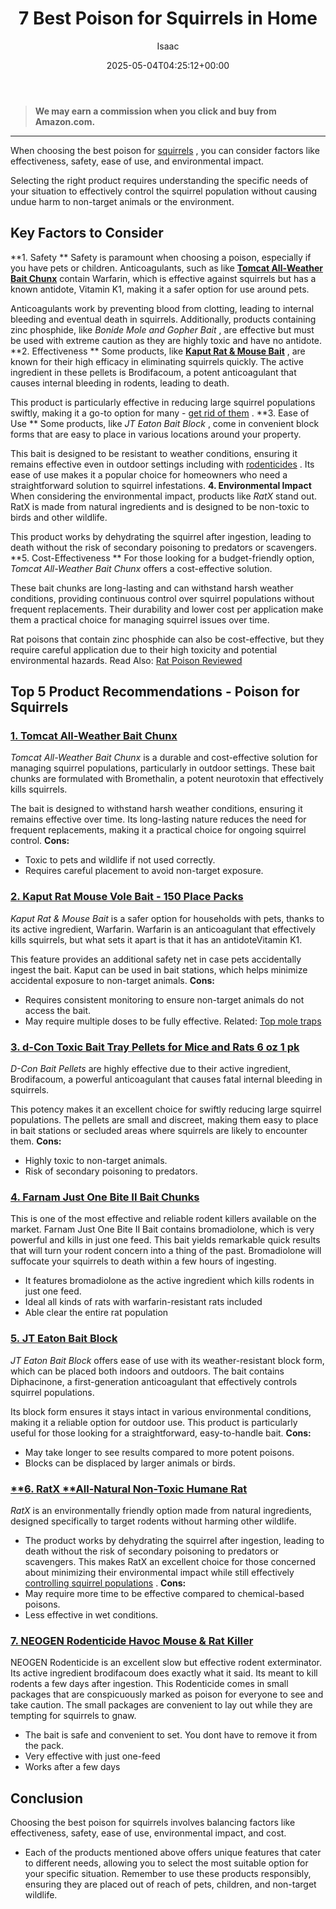 ﻿---
author: Isaac
layout: post
title: 7 Best Poison for Squirrels in Home
date: '2025-05-04T04:25:12+00:00'
categories:
- Product Reviews
- Squirrels
tags: []
slug: /best-poison-for-squirrels/
lastmod: 2025-05-07T12:21:25+03:00
---
> **We may earn a commission when you click and buy from Amazon.com.**
>

---
When choosing the best poison for
[squirrels](https://en.wikipedia.org/wiki/Squirrel)
, you can consider factors like effectiveness, safety, ease of use, and environmental impact.

Selecting the right product requires understanding the specific needs of your situation to effectively control the squirrel population without causing undue harm to non-target animals or the environment.
## Key Factors to Consider
**1. Safety **
Safety is paramount when choosing a poison, especially if you have pets or children. Anticoagulants, such as like
[**Tomcat All-Weather Bait Chunx**](https://www.amazon.com/dp/B0071D0DAG/?tag=p-policy-20)
contain Warfarin, which is effective against squirrels but has a known antidote, Vitamin K1, making it a safer option for use around pets.

Anticoagulants work by preventing blood from clotting, leading to internal bleeding and eventual death in squirrels. Additionally, products containing zinc phosphide, like
*Bonide Mole and Gopher Bait*
, are effective but must be used with extreme caution as they are highly toxic and have no antidote.
**2. Effectiveness **
Some products, like
[**Kaput Rat & Mouse Bait**](https://www.amazon.com/dp/B004HFHB60/?tag=p-policy-20)
, are known for their high efficacy in eliminating squirrels quickly. The active ingredient in these pellets is Brodifacoum, a potent anticoagulant that causes internal bleeding in rodents, leading to death.

This product is particularly effective in reducing large squirrel populations swiftly, making it a go-to option for many -
[get rid of them](https://pestpolicy.com/how-to-get-rid-of-squirrels-in-the-yard/)
.
**3. Ease of Use **
Some products, like
*JT Eaton Bait Block*
, come in convenient block forms that are easy to place in various locations around your property.

This bait is designed to be resistant to weather conditions, ensuring it remains effective even in outdoor settings including with
[rodenticides](http://npic.orst.edu/factsheets/rodenticides.html)
. Its ease of use makes it a popular choice for homeowners who need a straightforward solution to squirrel infestations.
**4. Environmental Impact**
When considering the environmental impact, products like
*RatX*
stand out. RatX is made from natural ingredients and is designed to be non-toxic to birds and other wildlife.

This product works by dehydrating the squirrel after ingestion, leading to death without the risk of secondary poisoning to predators or scavengers.
**5. Cost-Effectiveness **
For those looking for a budget-friendly option,
*Tomcat All-Weather Bait Chunx*
offers a cost-effective solution.

These bait chunks are long-lasting and can withstand harsh weather conditions, providing continuous control over squirrel populations without frequent replacements. Their durability and lower cost per application make them a practical choice for managing squirrel issues over time.

Rat poisons that contain zinc phosphide can also be cost-effective, but they require careful application due to their high toxicity and potential environmental hazards.
Read Also:
[Rat Poison Reviewed](https://pestpolicy.com/best-rat-poison/)
## Top 5 Product Recommendations - Poison for Squirrels
### [**1. Tomcat All-Weather Bait Chunx**](https://www.amazon.com/dp/B0071D0DAG/?tag=p-policy-20)
*Tomcat All-Weather Bait Chunx*
is a durable and cost-effective solution for managing squirrel populations, particularly in outdoor settings. These bait chunks are formulated with Bromethalin, a potent neurotoxin that effectively kills squirrels.

The bait is designed to withstand harsh weather conditions, ensuring it remains effective over time. Its long-lasting nature reduces the need for frequent replacements, making it a practical choice for ongoing squirrel control.
**Cons:**
- Toxic to pets and wildlife if not used correctly.
- Requires careful placement to avoid non-target exposure.
### [2. Kaput Rat Mouse Vole Bait - 150 Place Packs](https://www.amazon.com/dp/B0C6BFH4LV/?tag=p-policy-20)
*Kaput Rat & Mouse Bait*
is a safer option for households with pets, thanks to its active ingredient, Warfarin. Warfarin is an anticoagulant that effectively kills squirrels, but what sets it apart is that it has an antidoteVitamin K1.

This feature provides an additional safety net in case pets accidentally ingest the bait. Kaput can be used in bait stations, which helps minimize accidental exposure to non-target animals.
**Cons:**
- Requires consistent monitoring to ensure non-target animals do not access the bait.
- May require multiple doses to be fully effective.
Related:
[Top mole traps](https://pestpolicy.com/best-mole-traps/)
### [3. d-Con Toxic Bait Tray Pellets for Mice and Rats 6 oz 1 pk](https://www.amazon.com/dp/B0C6BFH4LV/?tag=p-policy-20)
*D-Con Bait Pellets*
are highly effective due to their active ingredient, Brodifacoum, a powerful anticoagulant that causes fatal internal bleeding in squirrels.

This potency makes it an excellent choice for swiftly reducing large squirrel populations. The pellets are small and discreet, making them easy to place in bait stations or secluded areas where squirrels are likely to encounter them.
**Cons:**
- Highly toxic to non-target animals.
- Risk of secondary poisoning to predators.
### [**4. Farnam Just One Bite II Bait Chunks**](https://www.amazon.com/dp/B004HFHB60/?tag=p-policy-20)
This is one of the most effective and reliable rodent killers available on the market.
Farnam Just One Bite II Bait contains bromadiolone, which is very powerful and kills in just one feed.
This bait yields remarkable quick results that will turn your rodent concern into a thing of the past.
Bromadiolone will suffocate your squirrels to death within a few hours of ingesting.
- It features bromadiolone as the active ingredient which kills rodents in just one feed.
- Ideal all kinds of rats with warfarin-resistant rats included
- Able clear the entire rat population
### [**5. JT Eaton Bait Block**](https://www.amazon.com/dp/B07GBQKLWZ/?tag=p-policy-20)
*JT Eaton Bait Block*
offers ease of use with its weather-resistant block form, which can be placed both indoors and outdoors. The bait contains Diphacinone, a first-generation anticoagulant that effectively controls squirrel populations.

Its block form ensures it stays intact in various environmental conditions, making it a reliable option for outdoor use. This product is particularly useful for those looking for a straightforward, easy-to-handle bait.
**Cons:**
- May take longer to see results compared to more potent poisons.
- Blocks can be displaced by larger animals or birds.
### [**6. RatX **All-Natural Non-Toxic Humane Rat](https://www.amazon.com/dp/B00RU6YHII/?tag=p-policy-20)
*RatX*
is an environmentally friendly option made from natural ingredients, designed specifically to target rodents without harming other wildlife.
- The product works by dehydrating the squirrel after ingestion, leading to death without the risk of secondary poisoning to predators or scavengers.
This makes RatX an excellent choice for those concerned about minimizing their environmental impact while still effectively
[controlling squirrel populations](https://pestpolicy.com/best-outdoor-rat-traps/)
.
**Cons:**
- May require more time to be effective compared to chemical-based poisons.
- Less effective in wet conditions.
### [**7. NEOGEN Rodenticide Havoc Mouse & Rat Killer**](https://www.amazon.com/dp/B000I1PJKM/?tag=p-policy-20)
NEOGEN Rodenticide is an excellent slow but effective rodent exterminator. Its active ingredient brodifacoum does exactly what it said. Its meant to kill rodents a few days after ingestion.
This Rodenticide comes in small packages that are conspicuously marked as poison for everyone to see and take caution. The small packages are convenient to lay out while they are tempting for squirrels to gnaw.
- The bait is safe and convenient to set. You dont have to remove it from the pack.
- Very effective with just one-feed
- Works after a few days
## Conclusion
Choosing the best poison for squirrels involves balancing factors like effectiveness, safety, ease of use, environmental impact, and cost.
- Each of the products mentioned above offers unique features that cater to different needs, allowing you to select the most suitable option for your specific situation.
Remember to use these products responsibly, ensuring they are placed out of reach of pets, children, and non-target wildlife.